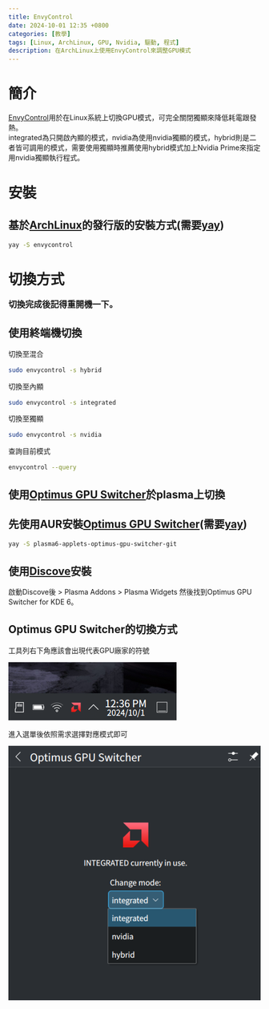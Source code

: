 ```yaml
---
title: EnvyControl
date: 2024-10-01 12:35 +0800
categories: [教學]
tags: [Linux, ArchLinux, GPU, Nvidia, 驅動, 程式]
description: 在ArchLinux上使用EnvyControl來調整GPU模式
---
```


# 簡介
[EnvyControl](https://github.com/bayasdev/envycontrol)用於在Linux系統上切換GPU模式，可完全關閉獨顯來降低耗電跟發熱。 <br>
integrated為只開啟內顯的模式，nvidia為使用nvidia獨顯的模式，hybrid則是二者皆可調用的模式，需要使用獨顯時推薦使用hybrid模式加上Nvidia Prime來指定用nvidia獨顯執行程式。

# 安裝
## 基於[ArchLinux](https://archlinux.org/)的發行版的安裝方式(需要[yay](/posts/Yay))
```bash
yay -S envycontrol
```

# 切換方式
<span style="font-weight: bold; font-size: 1.2em;">切換完成後記得重開機一下。</span> <br>

## 使用終端機切換
切換至混合 <br>
```bash
sudo envycontrol -s hybrid
```

切換至內顯 <br>
```bash
sudo envycontrol -s integrated
```

切換至獨顯 <br>
```bash
sudo envycontrol -s nvidia
```

查詢目前模式 <br>
```bash
envycontrol --query
```

## 使用[Optimus GPU Switcher](https://github.com/enielrodriguez/optimus-gpu-switcher)於plasma上切換
## 先使用AUR安裝[Optimus GPU Switcher](https://github.com/enielrodriguez/optimus-gpu-switcher)(需要[yay](/posts/Yay))
```bash
yay -S plasma6-applets-optimus-gpu-switcher-git
```

## 使用[Discove](https://apps.kde.org/zh-tw/discover/)安裝
啟動Discove後 > Plasma Addons > Plasma Widgets 然後找到Optimus GPU Switcher for KDE 6。 <br>

## Optimus GPU Switcher的切換方式
工具列右下角應該會出現代表GPU廠家的符號

![Desktop View](/assets/img/2024-10-01-EnvyControl/SystemTrayIcon.png)

進入選單後依照需求選擇對應模式即可

![Desktop View](/assets/img/2024-10-01-EnvyControl/ToggleButton.png)

